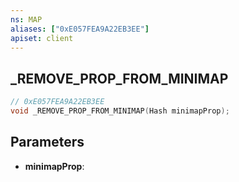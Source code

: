 ```yaml
---
ns: MAP
aliases: ["0xE057FEA9A22EB3EE"]
apiset: client
---
```

## _REMOVE_PROP_FROM_MINIMAP

```c
// 0xE057FEA9A22EB3EE
void _REMOVE_PROP_FROM_MINIMAP(Hash minimapProp);
```


## Parameters
* **minimapProp**:



